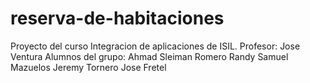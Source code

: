 # reserva-de-habitaciones
Proyecto del curso Integracion de aplicaciones de ISIL.
Profesor: Jose Ventura
Alumnos del grupo:
Ahmad Sleiman Romero
Randy Samuel Mazuelos
Jeremy Tornero
Jose Fretel